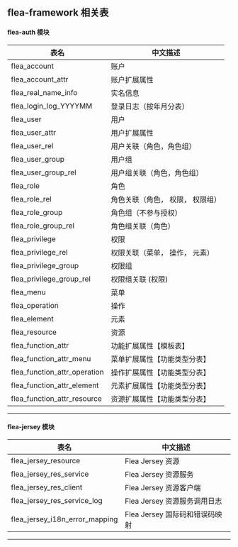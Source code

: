 ## flea-framework 相关表

#### flea-auth 模块
|  表名                     |  中文描述                        |
|-------------------------- |------------------------------   |  
|  flea_account             |  账户                           |
|  flea_account_attr        |  账户扩展属性                    |
|  flea_real_name_info      |  实名信息                        |
|  flea_login_log_YYYYMM    |  登录日志（按年月分表）            |
|  flea_user                |  用户                            |
|  flea_user_attr           |  用户扩展属性                     |
|  flea_user_rel       		|  用户关联（角色，角色组）           |
|  flea_user_group          |  用户组                          |
|  flea_user_group_rel      |  用户组关联（角色，角色组）         |
|  flea_role                |  角色                             |
|  flea_role_rel            |  角色关联（角色， 权限， 权限组）   |
|  flea_role_group          |  角色组（不参与授权）              |
|  flea_role_group_rel      |  角色组关联（角色）                |
|  flea_privilege           |  权限                             |
|  flea_privilege_rel      	|  权限关联（菜单， 操作， 元素）     |
|  flea_privilege_group     |  权限组                            |			
|  flea_privilege_group_rel |  权限组关联 (权限)                 |
|  flea_menu                |  菜单                              |
|  flea_operation           |  操作                              |
|  flea_element             |  元素                              |
|  flea_resource            |  资源                              |
|  flea_function_attr       |  功能扩展属性【模板表】             |
|  flea_function_attr_menu  |  菜单扩展属性【功能类型分表】        |
|  flea_function_attr_operation  |  操作扩展属性【功能类型分表】   |
|  flea_function_attr_element    |  元素扩展属性【功能类型分表】   |
|  flea_function_attr_resource   |  资源扩展属性【功能类型分表】   |
   
***

#### flea-jersey 模块
|  表名                             |  中文描述                       |
|---------------------------------- |------------------------------  |  
|  flea_jersey_resource             |  Flea Jersey 资源               |
|  flea_jersey_res_service          |  Flea Jersey 资源服务           |
|  flea_jersey_res_client           |  Flea Jersey 资源客户端         |
|  flea_jersey_res_service_log      |  Flea Jersey 资源服务调用日志    |
|  flea_jersey_i18n_error_mapping   |  Flea Jersey 国际码和错误码映射  |
         
***  